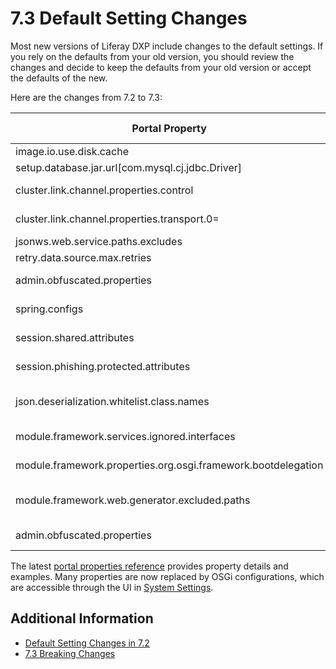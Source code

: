 # 7.3 Default Setting Changes

Most new versions of Liferay DXP include changes to the default settings. If you rely on the defaults from your old version, you should review the changes and decide to keep the defaults from your old version or accept the defaults of the new.

Here are the changes from 7.2 to 7.3:

| **Portal Property** | **7.2 Default** | **7.3 Default** |
| --- | --- | --- |
| image.io.use.disk.cache | true | false |
| setup.database.jar.url[com.mysql.cj.jdbc.Driver] | http* | https* |
|  cluster.link.channel.properties.control | see [value](https://docs.liferay.com/dxp/portal/7.2-latest/propertiesdoc/portal.properties.html) | jgroups/udp_control.xml |
| cluster.link.channel.properties.transport.0= | see [value](https://docs.liferay.com/dxp/portal/7.2-latest/propertiesdoc/portal.properties.html) | jgroups/udp_transport.xml |
| jsonws.web.service.paths.excludes | *blank* | /user/update-password |
| retry.data.source.max.retries | 100 | 0 |
| admin.obfuscated.properties | see [value](https://docs.liferay.com/dxp/portal/7.2-latest/propertiesdoc/portal.properties.html) | see [value](https://docs.liferay.com/ce/portal/7.3-latest/propertiesdoc/portal.properties.html) |
| spring.configs | see [value](https://docs.liferay.com/dxp/portal/7.2-latest/propertiesdoc/portal.properties.html) | dropped META-INF/fabric-spring.xml and META-INF/asset-spring.xml |
| session.shared.attributes | see [value](https://docs.liferay.com/dxp/portal/7.2-latest/propertiesdoc/portal.properties.html) | dropped org.apache.struts.action.LOCALE |
| session.phishing.protected.attributes | see [value](https://docs.liferay.com/dxp/portal/7.2-latest/propertiesdoc/portal.properties.html) | added SETUP_WIZARD_PASSWORD_UPDATED |
| json.deserialization.whitelist.class.names | see [value](https://docs.liferay.com/dxp/portal/7.2-latest/propertiesdoc/portal.properties.html) | added com.liferay.portal.kernel.util.GroupSubscriptionCheckSubscriptionSender and com.liferay.portal.kernel.util.SubscriptionSender |
| module.framework.services.ignored.interfaces | see [value](https://docs.liferay.com/dxp/portal/7.2-latest/propertiesdoc/portal.properties.html) | added com.liferay.trash.kernel.service.* |
| module.framework.properties.org.osgi.framework.bootdelegation | see [value](https://docs.liferay.com/dxp/portal/7.2-latest/propertiesdoc/portal.properties.html) | dropped javax.validation and javax.validation.* |
| module.framework.web.generator.excluded.paths | see [value](https://docs.liferay.com/dxp/portal/7.2-latest/propertiesdoc/portal.properties.html) | added WEB-INF/lib/jackson-databind.jar and WEB-INF/lib/portletmvc4spring-framework.jar; dropped WEB-INF/lib/spring-webmvc-portlet.jar |
| admin.obfuscated.properties |  see [value](https://docs.liferay.com/dxp/portal/7.2-latest/propertiesdoc/portal.properties.html) | dropped captcha.engine.recaptcha.key.private |

The latest [portal properties reference](https://docs.liferay.com/ce/portal/7.3-latest/propertiesdoc/portal.properties.html) provides property details and examples. Many properties are now replaced by OSGi configurations, which are accessible through the UI in [System Settings](../../../system-administration/system-settings/system-settings.md).

## Additional Information

* [Default Setting Changes in 7.2](default-setting-changes-in-7-2.md)
* [7.3 Breaking Changes](../../../liferay-internals/reference/7-3-breaking-changes.md)